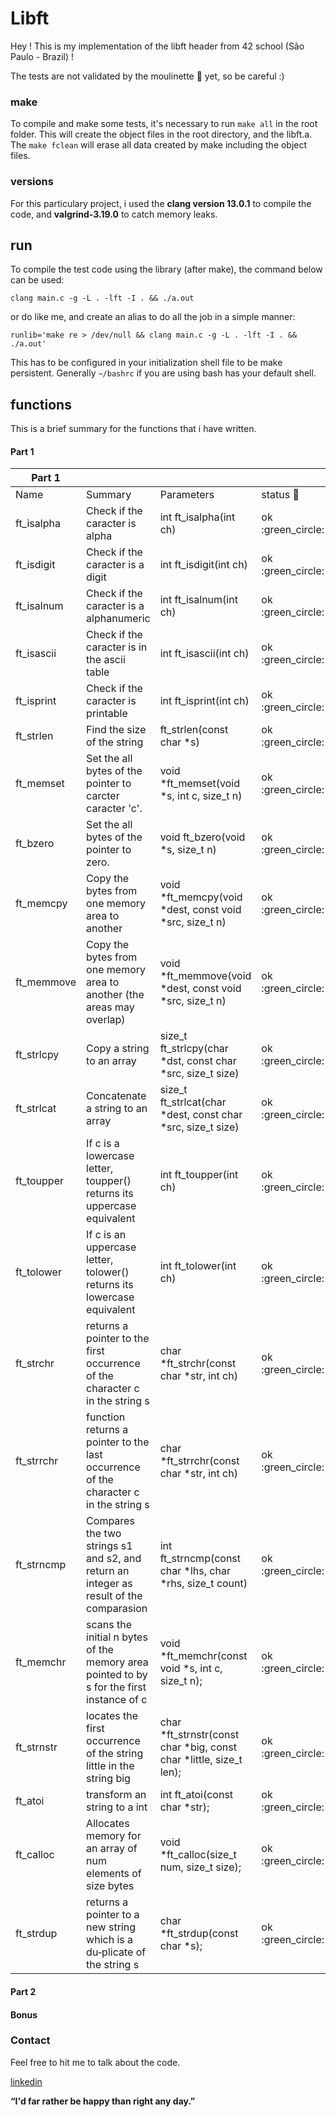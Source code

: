 # Libft

Hey ! This is my implementation of the libft header from 42 school (São Paulo - Brazil) !

The tests are not validated by the moulinette :robot: yet, so be careful :)

### make

To compile and make some tests, it's necessary to run `make all` in the root folder. This will create the object files in the root directory, and the libft.a. The `make fclean` will erase all data created by make including the object files.  

### versions

For this particulary project, i used the **clang version 13.0.1** to compile the code, and **valgrind-3.19.0** to catch memory leaks.  

## run

To compile the test code using the library (after make), the command below can be used:
```shell
clang main.c -g -L . -lft -I . && ./a.out
```

or do like me, and create an alias to do all the job in a simple manner:
```shell
runlib='make re > /dev/null && clang main.c -g -L . -lft -I . && ./a.out'
```
This has to be configured in your initialization shell file to be make persistent. Generally `~/bashrc` if you are using bash has your default shell.

## functions

This is a brief summary for the functions that i have written.

#### Part 1

| Part 1      |                                                                                          |                                                                         |                    |
| ----------- | ---------------------------------------------------------------------------------------- | ----------------------------------------------------------------------- | ------------------ |
| Name        | Summary                                                                                  | Parameters                                                              | status :robot:     |
| ft\_isalpha | Check if the caracter is alpha                                                           | int ft\_isalpha(int ch)                                                 | ok :green\_circle: |
| ft\_isdigit | Check if the caracter is a digit                                                         | int ft\_isdigit(int ch)                                                 | ok :green\_circle: |
| ft\_isalnum | Check if the caracter is a alphanumeric                                                  | int ft\_isalnum(int ch)                                                 | ok :green\_circle: |
| ft\_isascii | Check if the caracter is in the ascii table                                              | int ft\_isascii(int ch)                                                 | ok :green\_circle: |
| ft\_isprint | Check if the caracter is printable                                                       | int ft\_isprint(int ch)                                                 | ok :green\_circle: |
| ft\_strlen  | Find the size of the string                                                              | ft\_strlen(const char \*s)                                              | ok :green\_circle: |
| ft\_memset  | Set the all bytes of the pointer to carcter caracter 'c'.                                | void \*ft\_memset(void \*s, int c, size\_t n)                           | ok :green\_circle: |
| ft\_bzero   | Set the all bytes of the pointer to zero.                                                | void ft\_bzero(void \*s, size\_t n)                                     | ok :green\_circle: |
| ft\_memcpy  | Copy the bytes from one memory area to another                                           | void \*ft\_memcpy(void \*dest, const void \*src, size\_t n)             | ok :green\_circle: |
| ft\_memmove | Copy the bytes from one memory area to another (the areas may overlap)                   | void \*ft\_memmove(void \*dest, const void \*src, size\_t n)            | ok :green\_circle: |
| ft\_strlcpy | Copy a string to an array                                                                | size\_t ft\_strlcpy(char \*dst, const char \*src, size\_t size)         | ok :green\_circle: |
| ft\_strlcat | Concatenate a string to an array                                                         | size\_t ft\_strlcat(char \*dest, const char \*src, size\_t size)        | ok :green\_circle: |
| ft\_toupper | If c is a lowercase letter, toupper() returns its uppercase equivalent                   | int ft\_toupper(int ch)                                                 | ok :green\_circle: |
| ft\_tolower | If c is an uppercase letter, tolower() returns its lowercase equivalent                  | int ft\_tolower(int ch)                                                 | ok :green\_circle: |
| ft\_strchr  | returns a pointer to the first occurrence of the character c in the string s             | char \*ft\_strchr(const char \*str, int ch)                             | ok :green\_circle: |
| ft\_strrchr | function returns a pointer to the last occurrence of the character c in the string s     | char \*ft\_strrchr(const char \*str, int ch)                            | ok :green\_circle: |
| ft\_strncmp | Compares the two strings s1 and s2, and return an integer as result of the comparasion   | int ft\_strncmp(const char \*lhs, char \*rhs, size\_t count)            | ok :green\_circle: |
| ft\_memchr  | scans the initial n bytes of the memory area pointed to by s for the first instance of c | void \*ft\_memchr(const void \*s, int c, size\_t n);                    | ok :green\_circle: |
| ft\_strnstr | locates the first occurrence of the string little in the string big                      | char \*ft\_strnstr(const char \*big, const char \*little, size\_t len); | ok :green\_circle: |
| ft\_atoi    | transform an string to a int                                                             | int ft\_atoi(const char \*str);                                         | ok :green\_circle: |
| ft\_calloc  | Allocates memory for an array of num elements of size bytes                              | void \*ft\_calloc(size\_t num, size\_t size);                           | ok :green\_circle: |
| ft\_strdup  | returns a pointer to a new string which is a du‐plicate of the string s                  | char \*ft\_strdup(const char \*s);                                      | ok :green\_circle: |

#### Part 2


#### Bonus


### Contact

Feel free to hit me to talk about the code.

[linkedin](https://www.linkedin.com/in/taandreo/)

**“I'd far rather be happy than right any day.”**